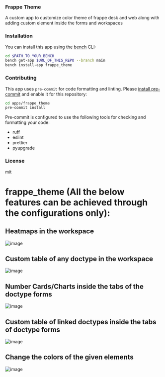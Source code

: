 ### Frappe Theme

A custom app to customize color theme of frappe desk and web along with adding custom element inside the forms and workspaces

### Installation

You can install this app using the [bench](https://github.com/frappe/bench) CLI:

```bash
cd $PATH_TO_YOUR_BENCH
bench get-app $URL_OF_THIS_REPO --branch main
bench install-app frappe_theme
```

### Contributing

This app uses `pre-commit` for code formatting and linting. Please [install pre-commit](https://pre-commit.com/#installation) and enable it for this repository:

```bash
cd apps/frappe_theme
pre-commit install
```

Pre-commit is configured to use the following tools for checking and formatting your code:

- ruff
- eslint
- prettier
- pyupgrade

### License

mit
# frappe_theme (All the below features can be achieved through the configurations only):
## Heatmaps in the workspace
![image](https://github.com/user-attachments/assets/ac26b819-3df2-4697-a74d-3dfae57e6f90)

## Custom table of any doctype in the workspace
![image](https://github.com/user-attachments/assets/d3b65bbf-bbbe-4fae-a5f8-a19556e5c3b6)

## Number Cards/Charts inside the tabs of the doctype forms
![image](https://github.com/user-attachments/assets/93181000-ad65-4a90-84ab-d4ad694ab06c)

## Custom table of linked doctypes inside the tabs of doctype forms
![image](https://github.com/user-attachments/assets/b27bdb58-0e4d-489a-93ef-ec434098eca4)

## Change the colors of the given elements
![image](https://github.com/user-attachments/assets/f56fca43-229a-4246-9fdb-b0e534df6f8b)

